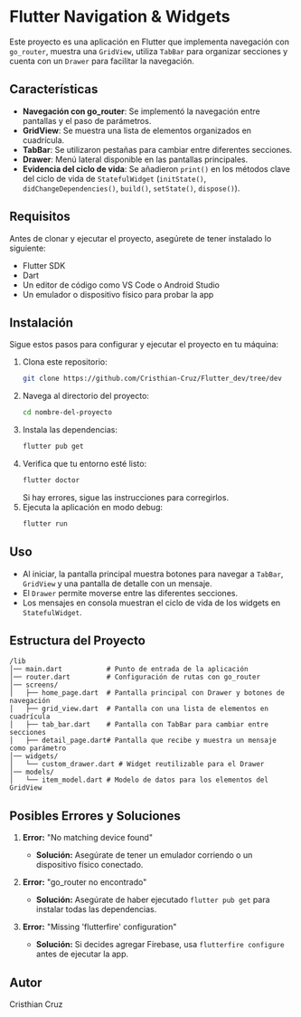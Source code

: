 # Flutter Navigation & Widgets

Este proyecto es una aplicación en Flutter que implementa navegación con `go_router`, muestra una `GridView`, utiliza `TabBar` para organizar secciones y cuenta con un `Drawer` para facilitar la navegación.

## Características
- **Navegación con go_router**: Se implementó la navegación entre pantallas y el paso de parámetros.
- **GridView**: Se muestra una lista de elementos organizados en cuadrícula.
- **TabBar**: Se utilizaron pestañas para cambiar entre diferentes secciones.
- **Drawer**: Menú lateral disponible en las pantallas principales.
- **Evidencia del ciclo de vida**: Se añadieron `print()` en los métodos clave del ciclo de vida de `StatefulWidget` (`initState()`, `didChangeDependencies()`, `build()`, `setState()`, `dispose()`).

## Requisitos
Antes de clonar y ejecutar el proyecto, asegúrete de tener instalado lo siguiente:
- Flutter SDK
- Dart
- Un editor de código como VS Code o Android Studio
- Un emulador o dispositivo físico para probar la app

## Instalación
Sigue estos pasos para configurar y ejecutar el proyecto en tu máquina:

1. Clona este repositorio:
   ```sh
   git clone https://github.com/Cristhian-Cruz/Flutter_dev/tree/dev
   ```
2. Navega al directorio del proyecto:
   ```sh
   cd nombre-del-proyecto
   ```
3. Instala las dependencias:
   ```sh
   flutter pub get
   ```
4. Verifica que tu entorno esté listo:
   ```sh
   flutter doctor
   ```
   Si hay errores, sigue las instrucciones para corregirlos.
5. Ejecuta la aplicación en modo debug:
   ```sh
   flutter run
   ```

## Uso
- Al iniciar, la pantalla principal muestra botones para navegar a `TabBar`, `GridView` y una pantalla de detalle con un mensaje.
- El `Drawer` permite moverse entre las diferentes secciones.
- Los mensajes en consola muestran el ciclo de vida de los widgets en `StatefulWidget`.

## Estructura del Proyecto
```
/lib
│── main.dart           # Punto de entrada de la aplicación
│── router.dart         # Configuración de rutas con go_router
│── screens/
│   ├── home_page.dart  # Pantalla principal con Drawer y botones de navegación
│   ├── grid_view.dart  # Pantalla con una lista de elementos en cuadrícula
│   ├── tab_bar.dart    # Pantalla con TabBar para cambiar entre secciones
│   ├── detail_page.dart# Pantalla que recibe y muestra un mensaje como parámetro
│── widgets/
│   └── custom_drawer.dart # Widget reutilizable para el Drawer
│── models/
│   └── item_model.dart # Modelo de datos para los elementos del GridView
```

## Posibles Errores y Soluciones

1. **Error:** "No matching device found"
   - **Solución:** Asegúrate de tener un emulador corriendo o un dispositivo físico conectado.

2. **Error:** "go_router no encontrado"
   - **Solución:** Asegúrate de haber ejecutado `flutter pub get` para instalar todas las dependencias.

3. **Error:** "Missing 'flutterfire' configuration"
   - **Solución:** Si decides agregar Firebase, usa `flutterfire configure` antes de ejecutar la app.

## Autor
Cristhian Cruz
